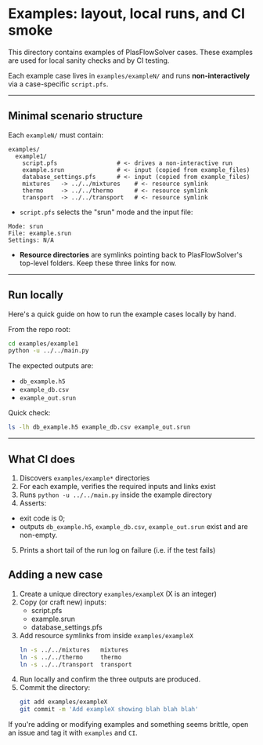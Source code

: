 # Examples: layout, local runs, and CI smoke

This directory contains examples of PlasFlowSolver cases.  These examples are used for local sanity checks
and by CI testing.

Each example case lives in `examples/exampleN/` and runs **non-interactively** via a case-specific `script.pfs`.

---

## Minimal scenario structure

Each `exampleN/` must contain:

```text
examples/
  example1/
    script.pfs                 # <- drives a non-interactive run
    example.srun               # <- input (copied from example_files)
    database_settings.pfs      # <- input (copied from example_files)
    mixtures   -> ../../mixtures    # <- resource symlink
    thermo     -> ../../thermo      # <- resource symlink
    transport  -> ../../transport   # <- resource symlink
```

- `script.pfs` selects the "srun" mode and the input file:

```text
Mode: srun
File: example.srun
Settings: N/A
```

- **Resource directories** are symlinks pointing back to PlasFlowSolver's top-level folders. Keep these three links for now.


---

## Run locally

Here's a quick guide on how to run the example cases locally by hand.

From the repo root:

```bash
cd examples/example1
python -u ../../main.py
```

The expected outputs are:
- `db_example.h5`
- `example_db.csv`
- `example_out.srun`

Quick check:
```bash
ls -lh db_example.h5 example_db.csv example_out.srun
```

-----

## What CI does

1. Discovers `examples/example*` directories
2. For each example, verifies the required inputs and links exist
3. Runs `python -u ../../main.py` inside the example directory
4. Asserts:
  - exit code is 0;
  - outputs `db_example.h5`, `example_db.csv`, `example_out.srun` exist and are non-empty.
5. Prints a short tail of the run log on failure (i.e. if the test fails)

## Adding a new case

1. Create a unique directory `examples/exampleX`  (X is an integer)
2. Copy (or craft new) inputs:
   - script.pfs
   - example.srun
   - database_settings.pfs
3. Add resource symlinks from inside `examples/exampleX`
   ```bash
   ln -s ../../mixtures   mixtures
   ln -s ../../thermo     thermo
   ln -s ../../transport  transport
   ```
4. Run locally and confirm the three outputs are produced.
5. Commit the directory:
   ```bash
   git add examples/exampleX
   git commit -m 'Add exampleX showing blah blah blah'
   ```

If you're adding or modifying examples and something seems brittle, open an issue and tag it with
`examples` and `CI`.
